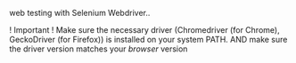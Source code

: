 web testing with Selenium Webdriver..

! Important !
Make sure the necessary driver (Chromedriver (for Chrome), GeckoDriver (for Firefox)) is installed on your system PATH. AND make sure the driver version matches your _browser_ version